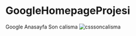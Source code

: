 # GoogleHomepageProjesi
Google Anasayfa Son calisma
![csssoncalisma](https://github.com/yusftattoo/GoogleHomepageProjesi/assets/125067190/c628b8ff-ec0f-482a-8fac-3ad71ff926ac)
